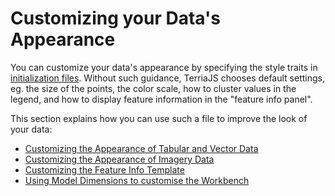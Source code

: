 # Customizing your Data's Appearance

You can customize your data's appearance by specifying the style traits in [initialization files](../../customizing/initialization-files.md). Without such guidance, TerriaJS chooses default settings, eg. the size of the points, the color scale, how to cluster values in the legend, and how to display feature information in the "feature info panel".

This section explains how you can use such a file to improve the look of your data:

- [Customizing the Appearance of Tabular and Vector Data](./tabular-vector-data.md)
- [Customizing the Appearance of Imagery Data](./imagery-data.md)
- [Customizing the Feature Info Template](./feature-info-template.md)
- [Using Model Dimensions to customise the Workbench](./model-dimensions.md)
